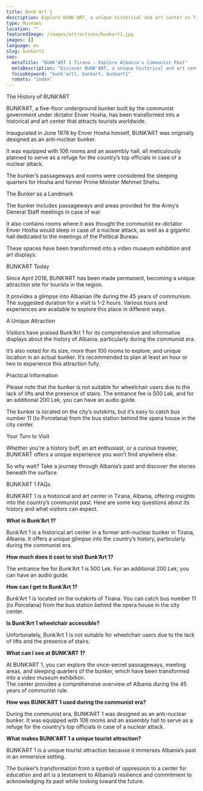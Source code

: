 ```yaml
---
title: Bunk'Art 1
description: Explore BUNK'ART, a unique historical and art center in Tirana, Albania. Once an anti-nuclear bunker, it's now a museum offering a glimpse into Albania's communist past.
type: Museums
location: ""
featuredImage: /images/attractions/bunkart1.jpg
images: []
language: en
slug: bunkart1
seo:
  metaTitle: "BUNK'ART 1 Tirana - Explore Albania's Communist Past"
  metaDescription: "Discover BUNK'ART, a unique historical and art center in Tirana, Albania. Explore the underground bunker turned museum and experience Albania's communist past."
  focusKeyword: "bunk'art1, bunkart, bunkart1"
  robots: "index"
---
```


The History of BUNK’ART

BUNK’ART, a five-floor underground bunker built by the communist government under dictator Enver Hoxha, has been transformed into a historical and art center that attracts tourists worldwide.

Inaugurated in June 1978 by Enver Hoxha himself, BUNK’ART was originally designed as an anti-nuclear bunker.

It was equipped with 106 rooms and an assembly hall, all meticulously planned to serve as a refuge for the country’s top officials in case of a nuclear attack.

The bunker’s passageways and rooms were considered the sleeping quarters for Hoxha and former Prime Minister Mehmet Shehu.

The Bunker as a Landmark

The bunker includes passageways and areas provided for the Army’s General Staff meetings in case of war.

It also contains rooms where it was thought the communist ex-dictator Enver Hoxha would sleep in case of a nuclear attack, as well as a gigantic hall dedicated to the meetings of the Political Bureau.

These spaces have been transformed into a video museum exhibition and art displays.

BUNK’ART Today

Since April 2016, BUNK’ART has been made permanent, becoming a unique attraction site for tourists in the region.

It provides a glimpse into Albanian life during the 45 years of communism. The suggested duration for a visit is 1-2 hours. Various tours and experiences are available to explore this place in different ways.

A Unique Attraction

Visitors have praised Bunk’Art 1 for its comprehensive and informative displays about the history of Albania, particularly during the communist era.

It’s also noted for its size, more than 100 rooms to explore, and unique location in an actual bunker. It’s recommended to plan at least an hour or two to experience this attraction fully.

Practical Information

Please note that the bunker is not suitable for wheelchair users due to the lack of lifts and the presence of stairs. The entrance fee is 500 Lek, and for an additional 200 Lek, you can have an audio guide.

The bunker is located on the city’s outskirts, but it’s easy to catch bus number 11 (to Porcelana) from the bus station behind the opera house in the city center.

Your Turn to Visit

Whether you’re a history buff, an art enthusiast, or a curious traveler, BUNK’ART offers a unique experience you won’t find anywhere else.

So why wait? Take a journey through Albania’s past and discover the stories beneath the surface.

BUNK’ART 1 FAQs

BUNK’ART 1 is a historical and art center in Tirana, Albania, offering insights into the country’s communist past. Here are some key questions about its history and what visitors can expect.

**What is Bunk’Art 1?**

Bunk’Art 1 is a historical art center in a former anti-nuclear bunker in Tirana, Albania. It offers a unique glimpse into the country’s history, particularly during the communist era.

**How much does it cost to visit Bunk’Art 1?**

The entrance fee for Bunk’Art 1 is 500 Lek. For an additional 200 Lek, you can have an audio guide.

**How can I get to Bunk’Art 1?**

Bunk’Art 1 is located on the outskirts of Tirana. You can catch bus number 11 (to Porcelana) from the bus station behind the opera house in the city center.

**Is Bunk’Art 1 wheelchair accessible?**

Unfortunately, Bunk’Art 1 is not suitable for wheelchair users due to the lack of lifts and the presence of stairs.

**What can I see at BUNK’ART 1?**

At BUNK’ART 1, you can explore the once-secret passageways, meeting areas, and sleeping quarters of the bunker, which have been transformed into a video museum exhibition.  
The center provides a comprehensive overview of Albania during the 45 years of communist rule.

**How was BUNK’ART 1 used during the communist era?**

During the communist era, BUNK’ART 1 was designed as an anti-nuclear bunker. It was equipped with 106 rooms and an assembly hall to serve as a refuge for the country’s top officials in case of a nuclear attack.

**What makes BUNK’ART 1 a unique tourist attraction?**

BUNK’ART 1 is a unique tourist attraction because it immerses Albania’s past in an immersive setting.

The bunker’s transformation from a symbol of oppression to a center for education and art is a testament to Albania’s resilience and commitment to acknowledging its past while looking toward the future.

